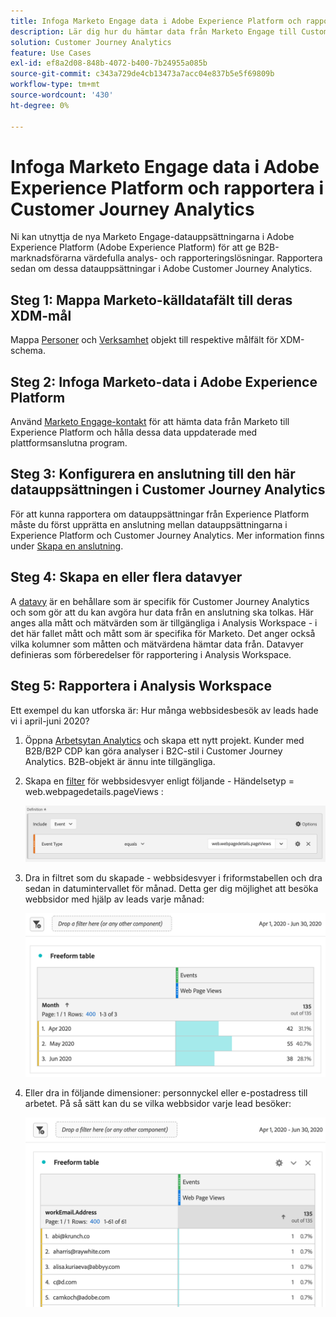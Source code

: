 ```yaml
---
title: Infoga Marketo Engage data i Adobe Experience Platform och rapportera i Customer Journey Analytics
description: Lär dig hur du hämtar data från Marketo Engage till Customer Journey Analytics
solution: Customer Journey Analytics
feature: Use Cases
exl-id: ef8a2d08-848b-4072-b400-7b24955a085b
source-git-commit: c343a729de4cb13473a7acc04e837b5e5f69809b
workflow-type: tm+mt
source-wordcount: '430'
ht-degree: 0%

---
```


# Infoga Marketo Engage data i Adobe Experience Platform och rapportera i Customer Journey Analytics

Ni kan utnyttja de nya Marketo Engage-datauppsättningarna i Adobe Experience Platform (Adobe Experience Platform) för att ge B2B-marknadsförarna värdefulla analys- och rapporteringslösningar. Rapportera sedan om dessa datauppsättningar i Adobe Customer Journey Analytics.

## Steg 1: Mappa Marketo-källdatafält till deras XDM-mål

Mappa [Personer](https://experienceleague.adobe.com/docs/experience-platform/sources/connectors/adobe-applications/mapping/marketo.html?lang=en#persons) och [Verksamhet](https://experienceleague.adobe.com/docs/experience-platform/sources/connectors/adobe-applications/mapping/marketo.html?lang=en#activities) objekt till respektive målfält för XDM-schema.

## Steg 2: Infoga Marketo-data i Adobe Experience Platform

Använd [Marketo Engage-kontakt](https://experienceleague.adobe.com/docs/experience-platform/sources/connectors/adobe-applications/marketo/marketo.html?lang=en) för att hämta data från Marketo till Experience Platform och hålla dessa data uppdaterade med plattformsanslutna program.

## Steg 3: Konfigurera en anslutning till den här datauppsättningen i Customer Journey Analytics

För att kunna rapportera om datauppsättningar från Experience Platform måste du först upprätta en anslutning mellan datauppsättningarna i Experience Platform och Customer Journey Analytics. Mer information finns under [Skapa en anslutning](https://experienceleague.adobe.com/docs/analytics-platform/using/cja-connections/create-connection.html?lang=en).

## Steg 4: Skapa en eller flera datavyer

A [datavy](/help/data-views/data-views.md) är en behållare som är specifik för Customer Journey Analytics och som gör att du kan avgöra hur data från en anslutning ska tolkas. Här anges alla mått och mätvärden som är tillgängliga i Analysis Workspace - i det här fallet mått och mått som är specifika för Marketo. Det anger också vilka kolumner som måtten och mätvärdena hämtar data från. Datavyer definieras som förberedelser för rapportering i Analysis Workspace.

## Steg 5: Rapportera i Analysis Workspace

Ett exempel du kan utforska är: Hur många webbsidesbesök av leads hade vi i april-juni 2020?

1. Öppna [Arbetsytan Analytics](/help/analysis-workspace/home.md) och skapa ett nytt projekt.
Kunder med B2B/B2P CDP kan göra analyser i B2C-stil i Customer Journey Analytics. B2B-objekt är ännu inte tillgängliga.

1. Skapa en [filter](/help/components/filters/create-filters.md) för webbsidesvyer enligt följande - Händelsetyp = web.webpagedetails.pageViews :

   ![Definitionsfönster med händelsetyp och händelsetyp](../assets/marketo-filter.png)

1. Dra in filtret som du skapade - webbsidesvyer i friformstabellen och dra sedan in datumintervallet för månad. Detta ger dig möjlighet att besöka webbsidor med hjälp av leads varje månad:

   ![Frihandstabell med händelser per månad.](../assets/marketo-freeform.png)

1. Eller dra in följande dimensioner: personnyckel eller e-postadress till arbetet. På så sätt kan du se vilka webbsidor varje lead besöker:

   ![Frihandstabell med händelser och workEmail.Address och Web Page Views.](../assets/marketo-freeform2.png)
